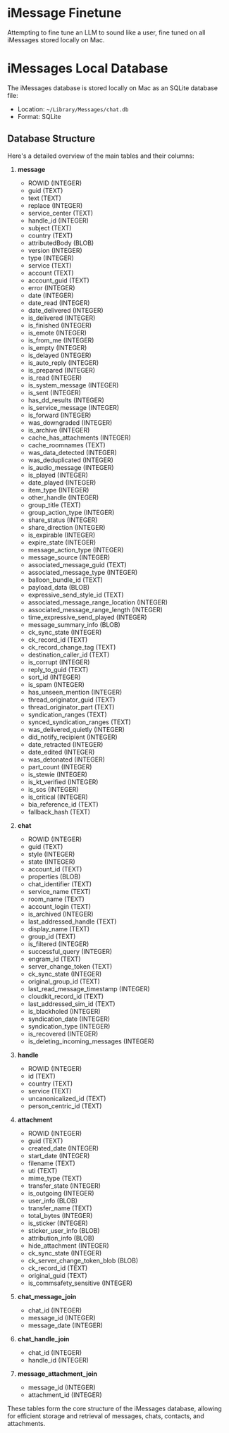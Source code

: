 # iMessage Finetune
Attempting to fine tune an LLM to sound like a user, fine tuned on all iMessages stored locally on Mac.

# iMessages Local Database

The iMessages database is stored locally on Mac as an SQLite database file:
* Location: `~/Library/Messages/chat.db`
* Format: SQLite

## Database Structure

Here's a detailed overview of the main tables and their columns:

1. **message**
   - ROWID (INTEGER)
   - guid (TEXT)
   - text (TEXT)
   - replace (INTEGER)
   - service_center (TEXT)
   - handle_id (INTEGER)
   - subject (TEXT)
   - country (TEXT)
   - attributedBody (BLOB)
   - version (INTEGER)
   - type (INTEGER)
   - service (TEXT)
   - account (TEXT)
   - account_guid (TEXT)
   - error (INTEGER)
   - date (INTEGER)
   - date_read (INTEGER)
   - date_delivered (INTEGER)
   - is_delivered (INTEGER)
   - is_finished (INTEGER)
   - is_emote (INTEGER)
   - is_from_me (INTEGER)
   - is_empty (INTEGER)
   - is_delayed (INTEGER)
   - is_auto_reply (INTEGER)
   - is_prepared (INTEGER)
   - is_read (INTEGER)
   - is_system_message (INTEGER)
   - is_sent (INTEGER)
   - has_dd_results (INTEGER)
   - is_service_message (INTEGER)
   - is_forward (INTEGER)
   - was_downgraded (INTEGER)
   - is_archive (INTEGER)
   - cache_has_attachments (INTEGER)
   - cache_roomnames (TEXT)
   - was_data_detected (INTEGER)
   - was_deduplicated (INTEGER)
   - is_audio_message (INTEGER)
   - is_played (INTEGER)
   - date_played (INTEGER)
   - item_type (INTEGER)
   - other_handle (INTEGER)
   - group_title (TEXT)
   - group_action_type (INTEGER)
   - share_status (INTEGER)
   - share_direction (INTEGER)
   - is_expirable (INTEGER)
   - expire_state (INTEGER)
   - message_action_type (INTEGER)
   - message_source (INTEGER)
   - associated_message_guid (TEXT)
   - associated_message_type (INTEGER)
   - balloon_bundle_id (TEXT)
   - payload_data (BLOB)
   - expressive_send_style_id (TEXT)
   - associated_message_range_location (INTEGER)
   - associated_message_range_length (INTEGER)
   - time_expressive_send_played (INTEGER)
   - message_summary_info (BLOB)
   - ck_sync_state (INTEGER)
   - ck_record_id (TEXT)
   - ck_record_change_tag (TEXT)
   - destination_caller_id (TEXT)
   - is_corrupt (INTEGER)
   - reply_to_guid (TEXT)
   - sort_id (INTEGER)
   - is_spam (INTEGER)
   - has_unseen_mention (INTEGER)
   - thread_originator_guid (TEXT)
   - thread_originator_part (TEXT)
   - syndication_ranges (TEXT)
   - synced_syndication_ranges (TEXT)
   - was_delivered_quietly (INTEGER)
   - did_notify_recipient (INTEGER)
   - date_retracted (INTEGER)
   - date_edited (INTEGER)
   - was_detonated (INTEGER)
   - part_count (INTEGER)
   - is_stewie (INTEGER)
   - is_kt_verified (INTEGER)
   - is_sos (INTEGER)
   - is_critical (INTEGER)
   - bia_reference_id (TEXT)
   - fallback_hash (TEXT)

2. **chat**
   - ROWID (INTEGER)
   - guid (TEXT)
   - style (INTEGER)
   - state (INTEGER)
   - account_id (TEXT)
   - properties (BLOB)
   - chat_identifier (TEXT)
   - service_name (TEXT)
   - room_name (TEXT)
   - account_login (TEXT)
   - is_archived (INTEGER)
   - last_addressed_handle (TEXT)
   - display_name (TEXT)
   - group_id (TEXT)
   - is_filtered (INTEGER)
   - successful_query (INTEGER)
   - engram_id (TEXT)
   - server_change_token (TEXT)
   - ck_sync_state (INTEGER)
   - original_group_id (TEXT)
   - last_read_message_timestamp (INTEGER)
   - cloudkit_record_id (TEXT)
   - last_addressed_sim_id (TEXT)
   - is_blackholed (INTEGER)
   - syndication_date (INTEGER)
   - syndication_type (INTEGER)
   - is_recovered (INTEGER)
   - is_deleting_incoming_messages (INTEGER)

3. **handle**
   - ROWID (INTEGER)
   - id (TEXT)
   - country (TEXT)
   - service (TEXT)
   - uncanonicalized_id (TEXT)
   - person_centric_id (TEXT)

4. **attachment**
   - ROWID (INTEGER)
   - guid (TEXT)
   - created_date (INTEGER)
   - start_date (INTEGER)
   - filename (TEXT)
   - uti (TEXT)
   - mime_type (TEXT)
   - transfer_state (INTEGER)
   - is_outgoing (INTEGER)
   - user_info (BLOB)
   - transfer_name (TEXT)
   - total_bytes (INTEGER)
   - is_sticker (INTEGER)
   - sticker_user_info (BLOB)
   - attribution_info (BLOB)
   - hide_attachment (INTEGER)
   - ck_sync_state (INTEGER)
   - ck_server_change_token_blob (BLOB)
   - ck_record_id (TEXT)
   - original_guid (TEXT)
   - is_commsafety_sensitive (INTEGER)

5. **chat_message_join**
   - chat_id (INTEGER)
   - message_id (INTEGER)
   - message_date (INTEGER)

6. **chat_handle_join**
   - chat_id (INTEGER)
   - handle_id (INTEGER)

7. **message_attachment_join**
   - message_id (INTEGER)
   - attachment_id (INTEGER)

These tables form the core structure of the iMessages database, allowing for efficient storage and retrieval of messages, chats, contacts, and attachments.

